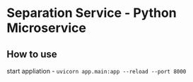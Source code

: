 # Separation Service - Python Microservice

## How to use

start appliation - `uvicorn app.main:app --reload --port 8000`
